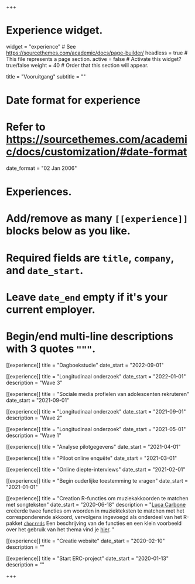 +++
# Experience widget.
widget = "experience"  # See https://sourcethemes.com/academic/docs/page-builder/
headless = true  # This file represents a page section.
active = false  # Activate this widget? true/false
weight = 40  # Order that this section will appear.

title = "Vooruitgang"
subtitle = ""

# Date format for experience
#   Refer to https://sourcethemes.com/academic/docs/customization/#date-format
date_format = "02 Jan 2006"

# Experiences.
#   Add/remove as many `[[experience]]` blocks below as you like.
#   Required fields are `title`, `company`, and `date_start`.
#   Leave `date_end` empty if it's your current employer.
#   Begin/end multi-line descriptions with 3 quotes `"""`.

[[experience]]
  title = "Dagboekstudie"
  date_start = "2022-09-01"
  
[[experience]]
  title = "Longitudinaal onderzoek"
  date_start = "2022-01-01"
  description = "Wave 3"

[[experience]]
  title = "Sociale media profielen van adolescenten rekruteren"
  date_start = "2021-09-01"

[[experience]]
  title = "Longitudinaal onderzoek"
  date_start = "2021-09-01"
  description = "Wave 2"

[[experience]]
  title = "Longitudinaal onderzoek"
  date_start = "2021-05-01"
  description = "Wave 1"

[[experience]]
  title = "Analyse pilotgegevens"
  date_start = "2021-04-01"

[[experience]]
  title = "Piloot online enquête"
  date_start = "2021-03-01"

[[experience]]
  title = "Online diepte-interviews"
  date_start = "2021-02-01"

[[experience]]
  title = "Begin ouderlijke toestemming te vragen"
  date_start = "2021-01-01"

[[experience]]
  title = "Creation R-functies om muziekakkoorden te matchen met songteksten"
  date_start = "2020-06-18"
  description = "[Luca Carbone](http://www.projectmimic.eu/authors/admin4/) creëerde twee functies om woorden in muziekteksten te matchen met het corresponderende akkoord, vervolgens ingevoegd als onderdeel van het R-pakket [`chorrrds`](https://github.com/r-music/chorrrds) Een beschrijving van de functies en een klein voorbeeld over het gebruik van het thema vind je [hier](https://www.lucacarbone.com/post/functions_chorrrds/functions_chorrrds/). "

[[experience]]
  title = "Creatie website"
  date_start = "2020-02-10"
  description = ""
  
[[experience]]
  title = "Start ERC-project"
  date_start = "2020-01-13"
  description = ""

+++
